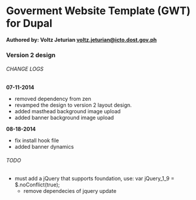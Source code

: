 # Goverment Website Template (GWT) for Dupal
**Authored by: Voltz Jeturian voltz.jeturian@icto.dost.gov.ph**

### Version 2 design

###### CHANGE LOGS
**07-11-2014**
- removed dependency from zen
- revamped the design to version 2 layout design.
- added masthead background image upload
- added banner background image upload

**08-18-2014**
- fix install hook file
- added banner dynamics

###### TODO
- must add a jQuery that supports foundation, use: var jQuery_1_9 = $.noConflict(true);
  - remove dependecies of jquery update